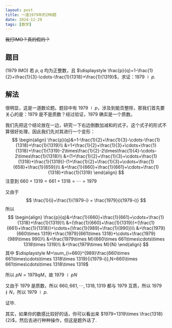 ```yaml
---
layout: post
title: 一道1979年的IMO题
date: 2024-12-29
tags: [数学]
---
```


~~我打IMO？真的假的？~~

## 题目

$(\text{1979 IMO})$ 若 $p,q$ 均为正整数，且 $\displaystyle \frac{p}{q}=1-\frac{1}{2}+\frac{1}{3}-\cdots-\frac{1}{1318}+\frac{1}{1319}$，求证：$1979\mid p$.

## 解法

很明显，这是一道数论题。题目中有 $1979\mid p$，涉及到能否整除，那我们首先要关心的是：$1979$ 是不是质数？经过验证，$1979$ 确实是一个质数。

我们先把这个结论放在一边，研究一下右边倒数加减和的式子。这个式子的形式不算很好处理，因此我们先对其进行一个变形：
$$
\begin{align}
\frac{p}{q}&=1-\frac{1}{2}+\frac{1}{3}-\cdots-\frac{1}{1318}+\frac{1}{1319}\\
&=1+\frac{1}{2}+\frac{1}{3}+\cdots+\frac{1}{1318}+\frac{1}{1319}-2\times\frac{1}{2}-2\times\frac{1}{4}-\cdots-2\times\frac{1}{1318}\\
&=(1+\frac{1}{2}+\frac{1}{3}+\cdots+\frac{1}{1318}+\frac{1}{1319})-(1+\frac{1}{2}+\frac{1}{3}+\cdots+\frac{1}{658}+\frac{1}{659})\\
&=\frac{1}{660}+\frac{1}{661}+\cdots+\frac{1}{1318}+\frac{1}{1319}
\end{align}
$$
注意到 $660+1319=661+1318=\cdots=1979$

又由于
$$
\frac{1}{i}+\frac{1}{1979-i} = \frac{1979}{i(1979-i)}
$$
所以
$$
\begin{align}
\frac{p}{q}&=\frac{1}{660}+\frac{1}{661}+\cdots+\frac{1}{1318}+\frac{1}{1319}\\
&=(\frac{1}{660}+\frac{1}{1319})+(\frac{1}{661}+\frac{1}{1318})+\cdots+(\frac{1}{989}+\frac{1}{990})\\
&=\frac{1979}{660\times 1319}+\frac{1979}{661\times 1318}+\cdots+\frac{1979}{989\times 990}\\
&=\frac{1979\times M}{660\times 661\times\cdots\times 1318\times 1319}\\
&=\frac{1979\times M}{N}
\end{align}
$$
其中 $\displaystyle M=\sum_{i=660}^{989}\frac{660\times 661\times\cdots\times 1318\times 1319}{i(1979-i)},N=660\times 661\times\cdots\times 1318\times 1319$

所以 $pN=1979qM$，故 $1979\mid pN$

又由于 $1979$ 是质数，所以 $660,661,\cdots,1318,1319$ 都与 $1979$ 互质，所以 $1979\nmid N$，所以 $1979\mid p$.

证毕.

其实，如果你的数感比较好的话，你可以看出来 $1979=1319\times \frac{1318}{2}$，然后去进行种种操作，但这是题外话了.